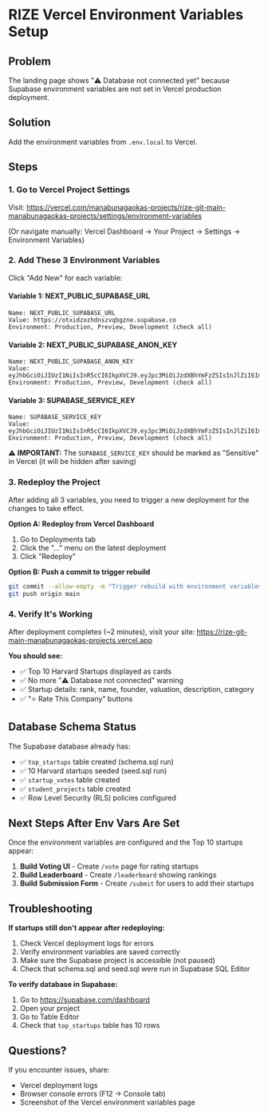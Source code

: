 # RIZE Vercel Environment Variables Setup

## Problem
The landing page shows "⚠️ Database not connected yet" because Supabase environment variables are not set in Vercel production deployment.

## Solution
Add the environment variables from `.env.local` to Vercel.

## Steps

### 1. Go to Vercel Project Settings
Visit: https://vercel.com/manabunagaokas-projects/rize-git-main-manabunagaokas-projects/settings/environment-variables

(Or navigate manually: Vercel Dashboard → Your Project → Settings → Environment Variables)

### 2. Add These 3 Environment Variables

Click "Add New" for each variable:

#### Variable 1: NEXT_PUBLIC_SUPABASE_URL
```
Name: NEXT_PUBLIC_SUPABASE_URL
Value: https://otxidzozhdnszvqbgzne.supabase.co
Environment: Production, Preview, Development (check all)
```

#### Variable 2: NEXT_PUBLIC_SUPABASE_ANON_KEY
```
Name: NEXT_PUBLIC_SUPABASE_ANON_KEY
Value: eyJhbGciOiJIUzI1NiIsInR5cCI6IkpXVCJ9.eyJpc3MiOiJzdXBhYmFzZSIsInJlZiI6Im90eGlkem96aGRuc3p2cWJnem5lIiwicm9sZSI6ImFub24iLCJpYXQiOjE3NTE3OTY3ODgsImV4cCI6MjA2NzM3Mjc4OH0.KOi0ZHsSpo5q0aEL1p8w0RAdWIXFXoP9GxLpEDWNQF8
Environment: Production, Preview, Development (check all)
```

#### Variable 3: SUPABASE_SERVICE_KEY
```
Name: SUPABASE_SERVICE_KEY
Value: eyJhbGciOiJIUzI1NiIsInR5cCI6IkpXVCJ9.eyJpc3MiOiJzdXBhYmFzZSIsInJlZiI6Im90eGlkem96aGRuc3p2cWJnem5lIiwicm9sZSI6InNlcnZpY2Vfcm9sZSIsImlhdCI6MTc1MTc5Njc4OCwiZXhwIjoyMDY3MzcyNzg4fQ.r0fVBVfE5JT_HxyuGKCNAi6V_IIqd4hraLZrHeVBD_k
Environment: Production, Preview, Development (check all)
```

⚠️ **IMPORTANT:** The `SUPABASE_SERVICE_KEY` should be marked as "Sensitive" in Vercel (it will be hidden after saving)

### 3. Redeploy the Project

After adding all 3 variables, you need to trigger a new deployment for the changes to take effect.

**Option A: Redeploy from Vercel Dashboard**
1. Go to Deployments tab
2. Click the "..." menu on the latest deployment
3. Click "Redeploy"

**Option B: Push a commit to trigger rebuild**
```bash
git commit --allow-empty -m "Trigger rebuild with environment variables"
git push origin main
```

### 4. Verify It's Working

After deployment completes (~2 minutes), visit your site:
https://rize-git-main-manabunagaokas-projects.vercel.app

**You should see:**
- ✅ Top 10 Harvard Startups displayed as cards
- ✅ No more "⚠️ Database not connected" warning
- ✅ Startup details: rank, name, founder, valuation, description, category
- ✅ "⭐ Rate This Company" buttons

## Database Schema Status

The Supabase database already has:
- ✅ `top_startups` table created (schema.sql run)
- ✅ 10 Harvard startups seeded (seed.sql run)
- ✅ `startup_votes` table created
- ✅ `student_projects` table created
- ✅ Row Level Security (RLS) policies configured

## Next Steps After Env Vars Are Set

Once the environment variables are configured and the Top 10 startups appear:

1. **Build Voting UI** - Create `/vote` page for rating startups
2. **Build Leaderboard** - Create `/leaderboard` showing rankings
3. **Build Submission Form** - Create `/submit` for users to add their startups

## Troubleshooting

**If startups still don't appear after redeploying:**

1. Check Vercel deployment logs for errors
2. Verify environment variables are saved correctly
3. Make sure the Supabase project is accessible (not paused)
4. Check that schema.sql and seed.sql were run in Supabase SQL Editor

**To verify database in Supabase:**
1. Go to https://supabase.com/dashboard
2. Open your project
3. Go to Table Editor
4. Check that `top_startups` table has 10 rows

## Questions?

If you encounter issues, share:
- Vercel deployment logs
- Browser console errors (F12 → Console tab)
- Screenshot of the Vercel environment variables page

